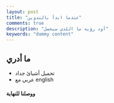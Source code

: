 ```yaml
---
layout: post
title: "عندما ابدأ بالتدوين"
comments: true
description: "أود رؤية ما اللذي سيحصل"
keywords: "dummy content"
---
```

## ما أدري
- تحميل أشيائ جداد
- عربي مع english

<div dir=ltr class="sage">
  <script type="text/x-sage">
F.<e,f,h> = FreeAlgebra(QQ,3)

U = F.g_algebra({f*e: e*f - h, h*e: e*h + 2*e, h*f: f*h-2*f})

U
  </script>
</div>



#### ووصلنا للنهاية
